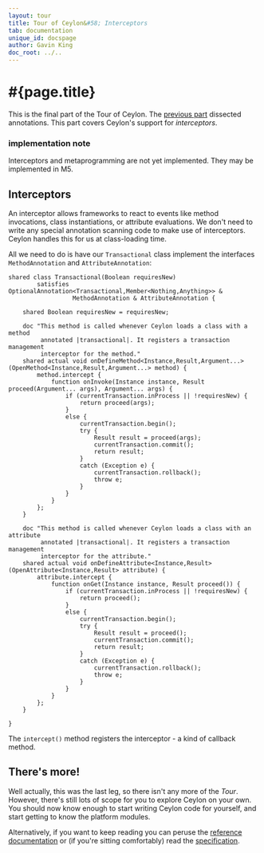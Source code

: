 ```yaml
---
layout: tour
title: Tour of Ceylon&#58; Interceptors
tab: documentation
unique_id: docspage
author: Gavin King
doc_root: ../..
---
```


# #{page.title}

This is the final part of the Tour of Ceylon. The [previous part](../annotations) 
dissected annotations. This part covers Ceylon's support for *interceptors*.

### implementation note <!-- m5 -->

Interceptors and metaprogramming are not yet implemented. They may be 
implemented in M5.

## Interceptors

An interceptor allows frameworks to react to events like method invocations, 
class instantiations, or attribute evaluations. We don't need to write any 
special annotation scanning code to make use of interceptors. Ceylon handles 
this for us at class-loading time.

All we need to do is have our `Transactional` class implement the interfaces 
`MethodAnnotation` and `AttributeAnnotation`:

<!-- try: -->
<!-- check:none: Not supported yet -->
    shared class Transactional(Boolean requiresNew)
            satisfies OptionalAnnotation<Transactional,Member<Nothing,Anything>> &
                      MethodAnnotation & AttributeAnnotation {
             
        shared Boolean requiresNew = requiresNew;
         
        doc "This method is called whenever Ceylon loads a class with a method
             annotated |transactional|. It registers a transaction management
             interceptor for the method."
        shared actual void onDefineMethod<Instance,Result,Argument...>(OpenMethod<Instance,Result,Argument...> method) {
            method.intercept {
                function onInvoke(Instance instance, Result proceed(Argument... args), Argument... args) {
                    if (currentTransaction.inProcess || !requiresNew) {
                        return proceed(args);
                    }
                    else {
                        currentTransaction.begin();
                        try {
                            Result result = proceed(args);
                            currentTransaction.commit();
                            return result;
                        }
                        catch (Exception e) {
                            currentTransaction.rollback();
                            throw e;
                        }
                    }
                }
            };
        }
         
        doc "This method is called whenever Ceylon loads a class with an attribute
             annotated |transactional|. It registers a transaction management
             interceptor for the attribute."
        shared actual void onDefineAttribute<Instance,Result>(OpenAttribute<Instance,Result> attribute) {
            attribute.intercept {
                function onGet(Instance instance, Result proceed()) {
                    if (currentTransaction.inProcess || !requiresNew) {
                        return proceed();
                    }
                    else {
                        currentTransaction.begin();
                        try {
                            Result result = proceed();
                            currentTransaction.commit();
                            return result;
                        }
                        catch (Exception e) {
                            currentTransaction.rollback();
                            throw e;
                        }
                    }
                }
            };
        }
         
    }

The `intercept()` method registers the interceptor - a kind of callback method.


## There's more!

Well actually, this was the last leg, so there isn't any more of the *Tour*.
However, there's still lots of scope for you to explore Ceylon on your own.
You should now know enough to start writing Ceylon code for yourself, and start 
getting to know the platform modules.

Alternatively, if you want to keep reading you can peruse the 
[reference documentation](#{page.doc_root}/reference) or (if you're sitting 
comfortably) read the [specification](#{page.doc_root}/#{site.urls.spec_relative}).

